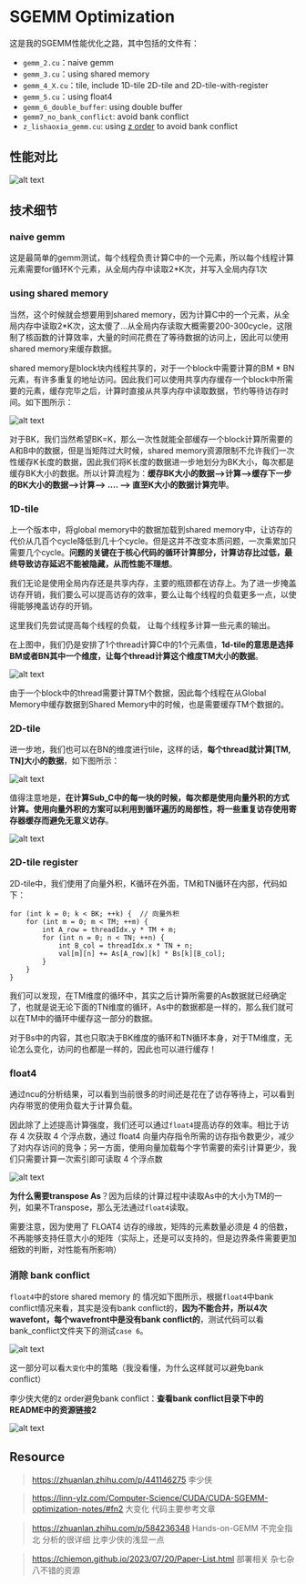 # SGEMM Optimization
这是我的SGEMM性能优化之路，其中包括的文件有：
* `gemm_2.cu`：naive gemm
* `gemm_3.cu`：using shared memory
* `gemm_4_X.cu`：tile, include 1D-tile 2D-tile and 2D-tile-with-register 
* `gemm_5.cu`：using float4
* `gemm_6_double_buffer`: using double buffer
* `gemm7_no_bank_conflict`: avoid bank conflict
* `z_lishaoxia_gemm.cu`: using [z order](https://zhuanlan.zhihu.com/p/441146275) to avoid bank conflict

## 性能对比
![alt text](./images/performace_compare.png)

## 技术细节

### naive gemm
这是最简单的gemm测试，每个线程负责计算C中的一个元素，所以每个线程计算元素需要for循环K个元素，从全局内存中读取2*K次，并写入全局内存1次

### using shared memory
当然，这个时候就会想要用到shared memory，因为计算C中的一个元素，从全局内存中读取2*K次，这太傻了...从全局内存读取大概需要200-300cycle，这限制了核函数的计算效率，大量的时间花费在了等待数据的访问上，因此可以使用shared memory来缓存数据。

shared memory是block块内线程共享的，对于一个block中需要计算的BM * BN元素，有许多重复的地址访问。因此我们可以使用共享内存缓存一个block中所需要的元素，缓存完毕之后，计算时直接从共享内存中读取数据，节约等待访存时间。如下图所示：

![alt text](./images/shared_memory.png)

对于BK，我们当然希望BK=K，那么一次性就能全部缓存一个block计算所需要的A和B中的数据，但是当矩阵过大时候，shared memory资源限制不允许我们一次性缓存K长度的数据，因此我们将K长度的数据进一步地划分为BK大小，每次都是缓存BK大小的数据。所以计算流程为：**缓存BK大小的数据-->计算-->缓存下一步的BK大小的数据-->计算--> .... --> 直至K大小的数据计算完毕**。


### 1D-tile

上一个版本中，将global memory中的数据加载到shared memory中，让访存的代价从几百个cycle降低到几十个cycle。但是这并不改变本质问题，一次乘累加只需要几个cycle。**问题的关键在于核心代码的循环计算部分，计算访存比过低，最终导致访存延迟不能被隐藏，从而性能不理想**。

我们无论是使用全局内存还是共享内存，主要的瓶颈都在访存上。为了进一步掩盖访存开销，我们要么可以提高访存的效率，要么让每个线程的负载更多一点，以使得能够掩盖访存的开销。

这里我们先尝试提高每个线程的负载， 让每个线程多计算一些元素的输出。

在上图中，我们仍是安排了1个thread计算C中的1个元素值，**1d-tile的意思是选择BM或者BN其中一个维度，让每个thread计算这个维度TM大小的数据**。

![alt text](./images/1D-tile.png)

由于一个block中的thread需要计算TM个数据，因此每个线程在从Global Memory中缓存数据到Shared Memory中的时候，也是需要缓存TM个数据的。

### 2D-tile
进一步地，我们也可以在BN的维度进行tile，这样的话，**每个thread就计算[TM, TN]大小的数据**，如下图所示：

![alt text](./images/2D-tile.png)

值得注意地是，**在计算Sub_C中的每一块的时候，每次都是使用向量外积的方式计算。使用向量外积的方案可以利用到循环遍历的局部性，将一些重复访存使用寄存器缓存而避免无意义访存**。

![alt text](./images/vector_waiji.png)

### 2D-tile register
2D-tile中，我们使用了向量外积，K循环在外面，TM和TN循环在内部，代码如下：
```
for (int k = 0; k < BK; ++k) {  // 向量外积
    for (int m = 0; m < TM; ++m) {
        int A_row = threadIdx.y * TM + m;
        for (int n = 0; n < TN; ++n) {
            int B_col = threadIdx.x * TN + n;
            val[m][n] += As[A_row][k] * Bs[k][B_col];
        }
    }
}
```

我们可以发现，在TM维度的循环中，其实之后计算所需要的As数据就已经确定了，也就是说无论下面的TN维度的循环，As中的数据都是一样的，那么我们就可以在TM中的循环中缓存这一部分的数据。

对于Bs中的内容，其也只取决于BK维度的循环和TN循环本身，对于TM维度，无论怎么变化，访问的也都是一样的，因此也可以进行缓存！

### float4
通过ncu的分析结果，可以看到当前很多的时间还是花在了访存等待上，可以看到内存带宽的使用负载大于计算负载。

因此除了上述提高计算强度，我们还可以通过`float4`提高访存的效率。相比于访存 4 次获取 4 个浮点数，通过 float4 向量内存指令所需的访存指令数更少，减少了对内存访问的竞争；另一方面，使用向量加载每个字节需要的索引计算更少，我们只需要计算一次索引即可读取 4 个浮点数

![alt text](./images/float4.png)

**为什么需要transpose As**？因为后续的计算过程中读取As中的大小为TM的一列，如果不Transpose，那么无法通过`float4`读取。

需要注意，因为使用了 FLOAT4 访存的缘故，矩阵的元素数量必须是 4 的倍数，不再能够支持任意大小的矩阵（实际上，还是可以支持的，但是边界条件需要更加细致的判断，对性能有所影响）

### 消除 bank conflict
`float4`中的store shared memory 的 情况如下图所示，根据`float4`中bank conflict情况来看，其实是没有bank conflict的，**因为不能合并，所以4次wavefont，每个wavefront中是没有bank conflict的**，测试代码可以看bank_conflict文件夹下的测试`case 6`。

![alt text](./images/bank_conflict_in_float4.png)

这一部分可以看`大变化`中的策略（我没看懂，为什么这样就可以避免bank conflict）

李少侠大佬的z order避免bank conflict：**查看bank conflict目录下中的README中的资源链接2**

![alt text](./images/bank_conflict.png)


## Resource
> https://zhuanlan.zhihu.com/p/441146275 李少侠

> https://linn-ylz.com/Computer-Science/CUDA/CUDA-SGEMM-optimization-notes/#fn2 大变化 代码主要参考文章

> https://zhuanlan.zhihu.com/p/584236348 Hands-on-GEMM 不完全指北 分析的很详细 比李少侠的浅显一点

> https://chiemon.github.io/2023/07/20/Paper-List.html 部署相关 杂七杂八不错的资源